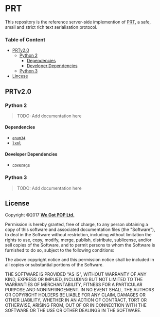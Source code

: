 # PRT

This repository is the reference server-side implemention of [PRT][1], a safe,
small and strict rich text serialisation protocol.

### Table of Content

- [PRTv2.0](#prtv20)
    - [Python 2](#python-2)
        - [Dependencies](#dependencies)
        - [Developer Dependencies](#developer-dependencies)
    - [Python 3](#python-3)
- [Lincese](#license)



## PRTv2.0

### Python 2

> TODO: Add documentation here

#### Dependencies

- [`enum34`][2]
- [`lxml`][3]

#### Developer Dependencies

- [`coverage`][5]

### Python 3

> TODO: Add documentation here


## License

Copyright &copy;2017 [**We Got POP Ltd.**][4]

Permission is hereby granted, free of charge, to any person obtaining a copy of
this software and associated documentation files (the "Software"), to deal in
the Software without restriction, including without limitation the rights to
use, copy, modify, merge, publish, distribute, sublicense, and/or sell copies of
the Software, and to permit persons to whom the Software is furnished to do so,
subject to the following conditions:

The above copyright notice and this permission notice shall be included in all
copies or substantial portions of the Software.

THE SOFTWARE IS PROVIDED "AS IS", WITHOUT WARRANTY OF ANY KIND, EXPRESS OR
IMPLIED, INCLUDING BUT NOT LIMITED TO THE WARRANTIES OF MERCHANTABILITY, FITNESS
FOR A PARTICULAR PURPOSE AND NONINFRINGEMENT. IN NO EVENT SHALL THE AUTHORS OR
COPYRIGHT HOLDERS BE LIABLE FOR ANY CLAIM, DAMAGES OR OTHER LIABILITY, WHETHER
IN AN ACTION OF CONTRACT, TORT OR OTHERWISE, ARISING FROM, OUT OF OR IN
CONNECTION WITH THE SOFTWARE OR THE USE OR OTHER DEALINGS IN THE SOFTWARE.

<!-- anchors -->
[1]: https://github.com/wegotpop/prt
[2]: https://pypi.python.org/pypi/enum34
[3]: https://pypi.python.org/pypi/lxml
[4]: https://www.wegotpop.com
[5]: https://coverage.readthedocs.io
